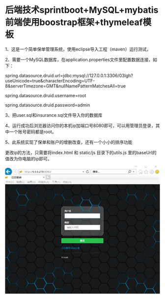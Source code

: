 

# 后端技术sprintboot+MySQL+mybatis 前端使用boostrap框架+thymeleaf模板


1、这是一个简单保单管理系统，使用eclipse导入工程（maven）运行测试，

2、需要一个MySQL数据库，在application.properties文件里配置数据连接，如下：

spring.datasource.druid.url=jdbc:mysql://127.0.0.1:3306/03lgh?useUnicode=true&characterEncoding=UTF-8&serverTimezone=GMT&nullNamePatternMatchesAll=true

spring.datasource.druid.username=root

spring.datasource.druid.password=admin

3、把user.sql和insurance.sql文件导入你的数据库

4、运行成功后浏览器访问你的本机ip加端口号8080即可，可以用管理员登录，其中一个账号密码都是root。

5、此系统实现了保单和账户的增删改查，还有一个小小的排序功能


更改ip的方法，只需要将index.html 和 static/js 目录下的utils.js 里的baseUrl的值改为你电脑的ip即可。


![image](https://github.com/linlyv/springboot-thymeleaf-insrance_system/blob/master/%E7%99%BB%E5%BD%95.gif?raw=true)

